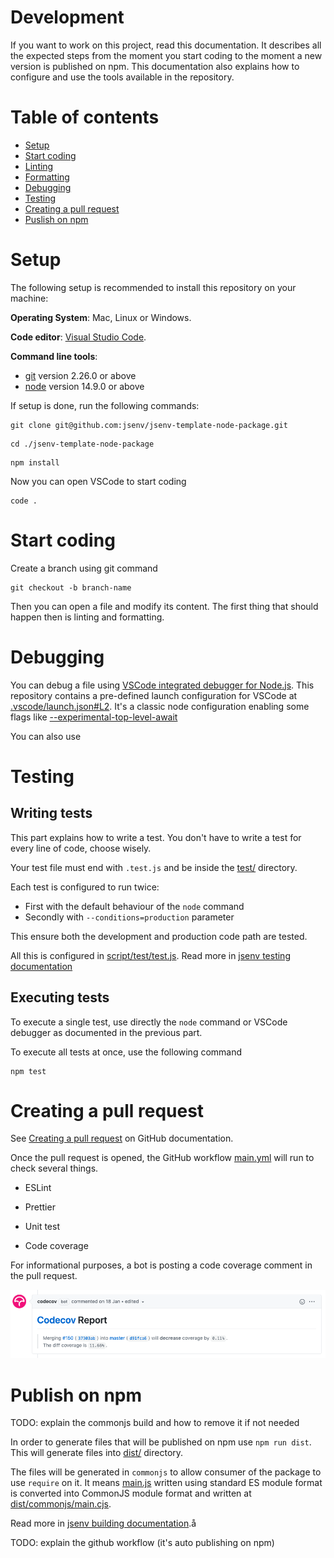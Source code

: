 <!-- inspired from https://github.com/github/docs/blob/main/contributing/development.md -->

# Development

If you want to work on this project, read this documentation. It describes all the expected steps from the moment you start coding to the moment a new version is published on npm. This documentation also explains how to configure and use the tools available in the repository.

# Table of contents

- [Setup](#Setup)
- [Start coding](#Start-coding)
- [Linting](#Linting)
- [Formatting](#Formatting)
- [Debugging](#Debugging)
- [Testing](#Testing)
- [Creating a pull request](#Creating-a-pull-request)
- [Puslish on npm](#Publish-on-npm)

# Setup

The following setup is recommended to install this repository on your machine:

**Operating System**: Mac, Linux or Windows.

**Code editor**: [Visual Studio Code](https://code.visualstudio.com/).

**Command line tools**:

- [git](https://git-scm.com/) version 2.26.0 or above
- [node](https://nodejs.org/en/) version 14.9.0 or above

If setup is done, run the following commands:

```console
git clone git@github.com:jsenv/jsenv-template-node-package.git
```

```console
cd ./jsenv-template-node-package
```

```console
npm install
```

Now you can open VSCode to start coding

```console
code .
```

# Start coding

Create a branch using git command

```console
git checkout -b branch-name
```

Then you can open a file and modify its content. The first thing that should happen then is linting and formatting.

# Debugging

You can debug a file using [VSCode integrated debugger for Node.js](https://code.visualstudio.com/docs/nodejs/nodejs-debugging). This repository contains a pre-defined launch configuration for VSCode at [.vscode/launch.json#L2](./.vscode/launch.json#L5). It's a classic node configuration enabling some flags like [--experimental-top-level-await](https://nodejs.org/docs/latest-v14.x/api/cli.html#cli_experimental_repl_await)



You can also use

# Testing

## Writing tests

This part explains how to write a test. You don't have to write a test for every line of code, choose wisely.

Your test file must end with `.test.js` and be inside the [test/](./test/) directory.

Each test is configured to run twice:

- First with the default behaviour of the `node` command
- Secondly with `--conditions=production` parameter

This ensure both the development and production code path are tested.

All this is configured in [script/test/test.js](./script/test/test.js#L7). Read more in [jsenv testing documentation](https://github.com/jsenv/jsenv-core/blob/master/docs/testing/readme.md#test-execution)

## Executing tests

To execute a single test, use directly the `node` command or VSCode debugger as documented in the previous part.

To execute all tests at once, use the following command

```console
npm test
```

# Creating a pull request

See [Creating a pull request](https://docs.github.com/en/github/collaborating-with-issues-and-pull-requests/creating-a-pull-request) on GitHub documentation.

Once the pull request is opened, the GitHub workflow [main.yml](./.github/workflows/main.yml) will run to check several things.

- ESLint

- Prettier

- Unit test

- Code coverage

For informational purposes, a bot is posting a code coverage comment in the pull request.

![Screenshot of codecov pull request comment](./docs/codecov-comment.png)

# Publish on npm

TODO: explain the commonjs build and how to remove it if not needed

In order to generate files that will be published on npm use `npm run dist`. This will generate files into [dist/](./dist/) directory.

The files will be generated in `commonjs` to allow consumer of the package to use `require` on it. It means [main.js](./main.js) written using standard ES module format is converted into CommonJS module format and written at [dist/commonjs/main.cjs](./dist/commonjs/main.cjs).

Read more in [jsenv building documentation](https://github.com/jsenv/jsenv-core/blob/master/docs/building/readme.md#Building-a-nodejs-package).å

TODO: explain the github workflow (it's auto publishing on npm)
